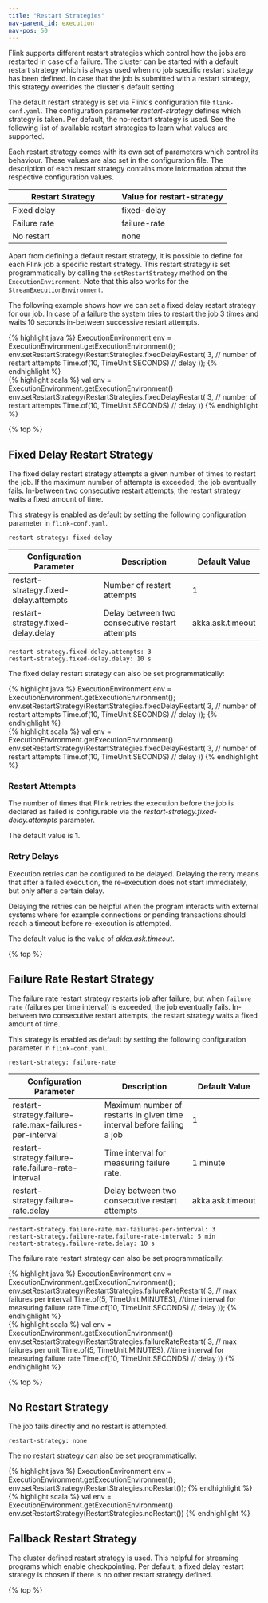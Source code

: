 ```yaml
---
title: "Restart Strategies"
nav-parent_id: execution
nav-pos: 50
---
```

<!--
Licensed to the Apache Software Foundation (ASF) under one
or more contributor license agreements.  See the NOTICE file
distributed with this work for additional information
regarding copyright ownership.  The ASF licenses this file
to you under the Apache License, Version 2.0 (the
"License"); you may not use this file except in compliance
with the License.  You may obtain a copy of the License at

  http://www.apache.org/licenses/LICENSE-2.0

Unless required by applicable law or agreed to in writing,
software distributed under the License is distributed on an
"AS IS" BASIS, WITHOUT WARRANTIES OR CONDITIONS OF ANY
KIND, either express or implied.  See the License for the
specific language governing permissions and limitations
under the License.
-->

Flink supports different restart strategies which control how the jobs are restarted in case of a failure.
The cluster can be started with a default restart strategy which is always used when no job specific restart strategy has been defined.
In case that the job is submitted with a restart strategy, this strategy overrides the cluster's default setting.

The default restart strategy is set via Flink's configuration file `flink-conf.yaml`.
The configuration parameter *restart-strategy* defines which strategy is taken.
Per default, the no-restart strategy is used.
See the following list of available restart strategies to learn what values are supported.

Each restart strategy comes with its own set of parameters which control its behaviour.
These values are also set in the configuration file.
The description of each restart strategy contains more information about the respective configuration values.

<table class="table table-bordered">
  <thead>
    <tr>
      <th class="text-left" style="width: 50%">Restart Strategy</th>
      <th class="text-left">Value for restart-strategy</th>
    </tr>
  </thead>
  <tbody>
    <tr>
        <td>Fixed delay</td>
        <td>fixed-delay</td>
    </tr>
    <tr>
        <td>Failure rate</td>
        <td>failure-rate</td>
    </tr>
    <tr>
        <td>No restart</td>
        <td>none</td>
    </tr>
  </tbody>
</table>

Apart from defining a default restart strategy, it is possible to define for each Flink job a specific restart strategy.
This restart strategy is set programmatically by calling the `setRestartStrategy` method on the `ExecutionEnvironment`.
Note that this also works for the `StreamExecutionEnvironment`.

The following example shows how we can set a fixed delay restart strategy for our job.
In case of a failure the system tries to restart the job 3 times and waits 10 seconds in-between successive restart attempts.

<div class="codetabs" markdown="1">
<div data-lang="java" markdown="1">
{% highlight java %}
ExecutionEnvironment env = ExecutionEnvironment.getExecutionEnvironment();
env.setRestartStrategy(RestartStrategies.fixedDelayRestart(
  3, // number of restart attempts
  Time.of(10, TimeUnit.SECONDS) // delay
));
{% endhighlight %}
</div>
<div data-lang="scala" markdown="1">
{% highlight scala %}
val env = ExecutionEnvironment.getExecutionEnvironment()
env.setRestartStrategy(RestartStrategies.fixedDelayRestart(
  3, // number of restart attempts
  Time.of(10, TimeUnit.SECONDS) // delay
))
{% endhighlight %}
</div>
</div>

{% top %}

## Fixed Delay Restart Strategy

The fixed delay restart strategy attempts a given number of times to restart the job.
If the maximum number of attempts is exceeded, the job eventually fails.
In-between two consecutive restart attempts, the restart strategy waits a fixed amount of time.

This strategy is enabled as default by setting the following configuration parameter in `flink-conf.yaml`.

~~~
restart-strategy: fixed-delay
~~~

<table class="table table-bordered">
  <thead>
    <tr>
      <th class="text-left" style="width: 40%">Configuration Parameter</th>
      <th class="text-left" style="width: 40%">Description</th>
      <th class="text-left">Default Value</th>
    </tr>
  </thead>
  <tbody>
    <tr>
        <td><it>restart-strategy.fixed-delay.attempts</it></td>
        <td>Number of restart attempts</td>
        <td>1</td>
    </tr>
    <tr>
        <td><it>restart-strategy.fixed-delay.delay</it></td>
        <td>Delay between two consecutive restart attempts</td>
        <td><it>akka.ask.timeout</it></td>
    </tr>
  </tbody>
</table>

~~~
restart-strategy.fixed-delay.attempts: 3
restart-strategy.fixed-delay.delay: 10 s
~~~

The fixed delay restart strategy can also be set programmatically:

<div class="codetabs" markdown="1">
<div data-lang="java" markdown="1">
{% highlight java %}
ExecutionEnvironment env = ExecutionEnvironment.getExecutionEnvironment();
env.setRestartStrategy(RestartStrategies.fixedDelayRestart(
  3, // number of restart attempts
  Time.of(10, TimeUnit.SECONDS) // delay
));
{% endhighlight %}
</div>
<div data-lang="scala" markdown="1">
{% highlight scala %}
val env = ExecutionEnvironment.getExecutionEnvironment()
env.setRestartStrategy(RestartStrategies.fixedDelayRestart(
  3, // number of restart attempts
  Time.of(10, TimeUnit.SECONDS) // delay
))
{% endhighlight %}
</div>
</div>

### Restart Attempts

The number of times that Flink retries the execution before the job is declared as failed is configurable via the *restart-strategy.fixed-delay.attempts* parameter.

The default value is **1**.

### Retry Delays

Execution retries can be configured to be delayed. Delaying the retry means that after a failed execution, the re-execution does not start immediately, but only after a certain delay.

Delaying the retries can be helpful when the program interacts with external systems where for example connections or pending transactions should reach a timeout before re-execution is attempted.

The default value is the value of *akka.ask.timeout*.

{% top %}

## Failure Rate Restart Strategy

The failure rate restart strategy restarts job after failure, but when `failure rate` (failures per time interval) is exceeded, the job eventually fails.
In-between two consecutive restart attempts, the restart strategy waits a fixed amount of time.

This strategy is enabled as default by setting the following configuration parameter in `flink-conf.yaml`.

~~~
restart-strategy: failure-rate
~~~

<table class="table table-bordered">
  <thead>
    <tr>
      <th class="text-left" style="width: 40%">Configuration Parameter</th>
      <th class="text-left" style="width: 40%">Description</th>
      <th class="text-left">Default Value</th>
    </tr>
  </thead>
  <tbody>
    <tr>
        <td><it>restart-strategy.failure-rate.max-failures-per-interval</it></td>
        <td>Maximum number of restarts in given time interval before failing a job</td>
        <td>1</td>
    </tr>
    <tr>
        <td><it>restart-strategy.failure-rate.failure-rate-interval</it></td>
        <td>Time interval for measuring failure rate.</td>
        <td>1 minute</td>
    </tr>
    <tr>
        <td><it>restart-strategy.failure-rate.delay</it></td>
        <td>Delay between two consecutive restart attempts</td>
        <td><it>akka.ask.timeout</it></td>
    </tr>
  </tbody>
</table>

~~~
restart-strategy.failure-rate.max-failures-per-interval: 3
restart-strategy.failure-rate.failure-rate-interval: 5 min
restart-strategy.failure-rate.delay: 10 s
~~~

The failure rate restart strategy can also be set programmatically:

<div class="codetabs" markdown="1">
<div data-lang="java" markdown="1">
{% highlight java %}
ExecutionEnvironment env = ExecutionEnvironment.getExecutionEnvironment();
env.setRestartStrategy(RestartStrategies.failureRateRestart(
  3, // max failures per interval
  Time.of(5, TimeUnit.MINUTES), //time interval for measuring failure rate
  Time.of(10, TimeUnit.SECONDS) // delay
));
{% endhighlight %}
</div>
<div data-lang="scala" markdown="1">
{% highlight scala %}
val env = ExecutionEnvironment.getExecutionEnvironment()
env.setRestartStrategy(RestartStrategies.failureRateRestart(
  3, // max failures per unit
  Time.of(5, TimeUnit.MINUTES), //time interval for measuring failure rate
  Time.of(10, TimeUnit.SECONDS) // delay
))
{% endhighlight %}
</div>
</div>

{% top %}

## No Restart Strategy

The job fails directly and no restart is attempted.

~~~
restart-strategy: none
~~~

The no restart strategy can also be set programmatically:

<div class="codetabs" markdown="1">
<div data-lang="java" markdown="1">
{% highlight java %}
ExecutionEnvironment env = ExecutionEnvironment.getExecutionEnvironment();
env.setRestartStrategy(RestartStrategies.noRestart());
{% endhighlight %}
</div>
<div data-lang="scala" markdown="1">
{% highlight scala %}
val env = ExecutionEnvironment.getExecutionEnvironment()
env.setRestartStrategy(RestartStrategies.noRestart())
{% endhighlight %}
</div>
</div>

## Fallback Restart Strategy

The cluster defined restart strategy is used. 
This helpful for streaming programs which enable checkpointing.
Per default, a fixed delay restart strategy is chosen if there is no other restart strategy defined.

{% top %}
